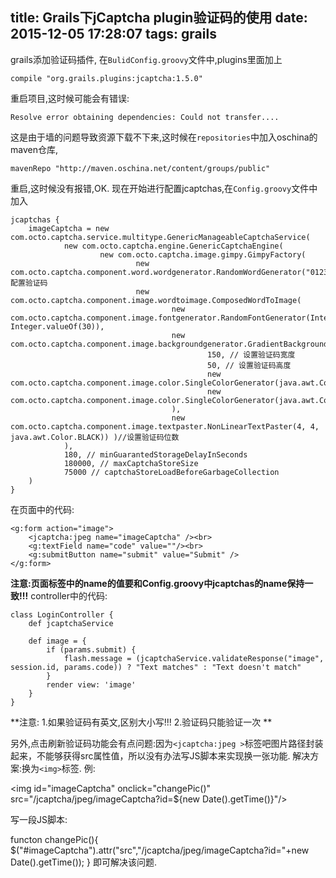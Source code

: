 title: Grails下jCaptcha plugin验证码的使用
date: 2015-12-05 17:28:07
tags: grails
---
grails添加验证码插件,
在<code>BulidConfig.groovy</code>文件中,plugins里面加上
```
compile "org.grails.plugins:jcaptcha:1.5.0"
```
重启项目,这时候可能会有错误:
<!-- more -->
```
Resolve error obtaining dependencies: Could not transfer....
```
这是由于墙的问题导致资源下载不下来,这时候在<code>repositories</code>中加入oschina的maven仓库,
```
mavenRepo "http://maven.oschina.net/content/groups/public"
```
重启,这时候没有报错,OK.
现在开始进行配置jcaptchas,在<code>Config.groovy</code>文件中加入
```
jcaptchas {
    imageCaptcha = new com.octo.captcha.service.multitype.GenericManageableCaptchaService(
            new com.octo.captcha.engine.GenericCaptchaEngine(
                    new com.octo.captcha.image.gimpy.GimpyFactory(
                            new com.octo.captcha.component.word.wordgenerator.RandomWordGenerator("0123456789"),//配置验证码
                            new com.octo.captcha.component.image.wordtoimage.ComposedWordToImage(
                                    new com.octo.captcha.component.image.fontgenerator.RandomFontGenerator(Integer.valueOf(20), Integer.valueOf(30)),
                                    new com.octo.captcha.component.image.backgroundgenerator.GradientBackgroundGenerator(
                                            150, // 设置验证码宽度
                                            50, // 设置验证码高度
                                            new com.octo.captcha.component.image.color.SingleColorGenerator(java.awt.Color.WHITE),
                                            new com.octo.captcha.component.image.color.SingleColorGenerator(java.awt.Color.WHITE)
                                    ),
                                    new com.octo.captcha.component.image.textpaster.NonLinearTextPaster(4, 4, java.awt.Color.BLACK)) )//设置验证码位数
            ),
            180, // minGuarantedStorageDelayInSeconds
            180000, // maxCaptchaStoreSize
            75000 // captchaStoreLoadBeforeGarbageCollection
    )
}
```
在页面中的代码:
```
<g:form action="image">
	<jcaptcha:jpeg name="imageCaptcha" /><br>
	<g:textField name="code" value=""/><br>
	<g:submitButton name="submit" value="Submit" />
</g:form>
```
**注意:页面标签中的name的值要和Config.groovy中jcaptchas的name保持一致!!!**
controller中的代码:
```
class LoginController {
    def jcaptchaService

    def image = {
        if (params.submit) {
            flash.message = (jcaptchaService.validateResponse("image", session.id, params.code)) ? "Text matches" : "Text doesn't match"
        }
        render view: 'image'
    }
}
```
**注意:
    1.如果验证码有英文,区别大小写!!!
    2.验证码只能验证一次
**

另外,点击刷新验证码功能会有点问题:因为```<jcaptcha:jpeg >```标签吧图片路径封装起来，不能够获得src属性值，所以没有办法写JS脚本来实现换一张功能.
解决方案:换为```<img>```标签.
例:

&lt;img id="imageCaptcha" onclick="changePic()"  src="/jcaptcha/jpeg/imageCaptcha?id=${new Date().getTime()}"/>

写一段JS脚本:

functon changePic(){
    $("#imageCaptcha").attr("src","/jcaptcha/jpeg/imageCaptcha?id="+new Date().getTime());
}
即可解决该问题.



